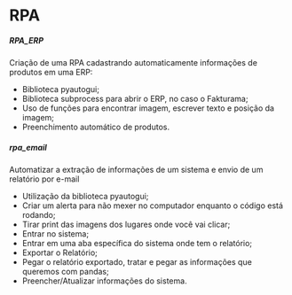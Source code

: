 # RPA
##### RPA_ERP
Criação de uma RPA cadastrando automaticamente informações de produtos em uma ERP:
- Biblioteca pyautogui;
- Biblioteca subprocess para abrir o ERP, no caso o Fakturama;
- Uso de funções para encontrar imagem, escrever texto e posição da imagem;
- Preenchimento automático de produtos.

##### rpa_email
Automatizar a extração de informações de um sistema e envio de um relatório por e-mail
- Utilização da biblioteca pyautogui;
- Criar um alerta para não mexer no computador enquanto o código está rodando;
- Tirar print das imagens dos lugares onde você vai clicar;
- Entrar no sistema;
- Entrar em uma aba específica do sistema onde tem o relatório;
- Exportar o Relatório;
- Pegar o relatório exportado, tratar e pegar as informações que queremos com pandas;
- Preencher/Atualizar informações do sistema.
